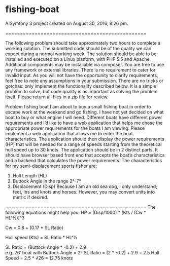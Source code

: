fishing-boat
================================================

A Symfony 3 project created on August 30, 2016, 8:26 pm.

================================================

The following problem should take approximately two hours to complete a working solution.  The submitted code should be of the quality we can expect during a normal working week.
The solution should be able to be installed and executed on a Linux platform, with PHP 5.5 and Apache. Additional components may be installable via composer. You are free to use any framework or external libraries. There is no requirement to cater for invalid input.  As you will not have the opportunity to clarify requirements, feel free to note any assumptions in your submission.
There are no tricks or gotchas: only implement the functionality described below.  It is a simple problem to solve, but code quality is as important as solving the problem itself.
Please return all files in a zip file for review. 

Problem fishing boat
I am about to buy a small fishing boat in order to escape work at the weekend and go fishing. I have not yet decided on what boat to buy or what engine I will need. Different boats have different power requirements and I’d like to have a web application that helps me chose the appropriate power requirements for the boats I am viewing.
Please implement a web application that allows me to enter the boat characteristics. The application should then display the power requirements (HP) that will be needed for a range of speeds starting from the theoretical hull speed up to 30 knots.
The application should be in 2 distinct parts. It should have browser based front end that accepts the boat’s characteristics and a backend that calculates the power requirements. 
The characteristics for my semi-displacement sports fisher are:
1.	Hull Length (HL)
2.	Buttock Angle in the range 2°-7°
3.	Displacement (Disp)
Because I am an old sea dog, I only understand; feet, lbs and knots and horses. However, you may convert units into metric if desired.

================================================
The following equations might help you:
HP = (Disp/1000) * [Kts / (Cw * HL^½)]^3

Cw = 0.8 + (0.17 * SL Ratio)

Hull speed (Kts) = SL Ratio * HL^½

SL Ratio = (Buttock Angle * -0.2) + 2.9
<br>
e.g. 
26’ boat with Buttock Angle = 2°
SL Ratio = (2 * -0.2) + 2.9 = 2.5
Hull Speed = 2.5 * √26  = 12.75 knots